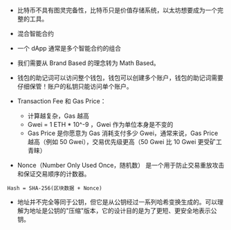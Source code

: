 - 比特币不具有图灵完备性，比特币只是价值存储系统，以太坊想要成为一个完整的工具。

- 混合智能合约

- 一个 dApp 通常是多个智能合约的组合

- 我们需要从 Brand Based 的理念转为 Math Based。

- 钱包的助记词可以访问整个钱包，钱包可以创建多个账户，钱包的助记词需要仔细保管！账户的私钥只能访问单个账户。

- Transaction Fee 和 Gas Price：

  - 计算越复杂，Gas 越高
  - Gwei = 1 ETH * 10^-9 ，Gwei 作为单位本身是不变的
  - Gas Price 是你愿意为 Gas 消耗支付多少 Gwei，通常来说，Gas Price 越高（例如 50 Gwei），交易优先级更高（50 Gwei 比 10 Gwei 更受矿工青睐）

- Nonce（Number Only Used Once，随机数） 是一个用于防止交易重放攻击和保证交易顺序的计数器。

```
Hash = SHA-256(区块数据 + Nonce)
```

- 地址并不完全等同于公钥，但它是从公钥经过一系列哈希变换生成的。可以理解为地址是公钥的"压缩"版本，它的设计目的是为了更短、更安全地表示公钥。

